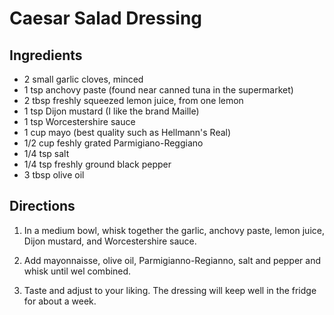 # Caesar Salad Dressing #

## Ingredients ##

- 2 small garlic cloves, minced
- 1 tsp anchovy paste (found near canned tuna in the supermarket)
- 2 tbsp freshly squeezed lemon juice, from one lemon
- 1 tsp Dijon mustard (I like the brand Maille)
- 1 tsp Worcestershire sauce
- 1 cup mayo (best quality such as Hellmann's Real)
- 1/2 cup feshly grated Parmigiano-Reggiano
- 1/4 tsp salt
- 1/4 tsp freshly ground black pepper
- 3 tbsp olive oil


## Directions ##

1. In a medium bowl, whisk together the garlic, anchovy paste, lemon juice, Dijon mustard, and Worcestershire sauce. 

2. Add mayonnaisse, olive oil, Parmigianno-Regianno, salt and pepper and whisk until wel combined.

3. Taste and adjust to your liking.  The dressing will keep well in the fridge for about a week.